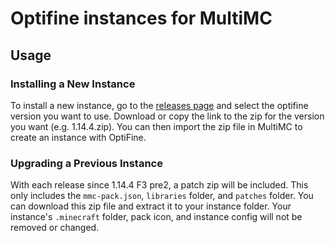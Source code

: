 # Optifine instances for MultiMC

## Usage

### Installing a New Instance
To install a new instance, go to the [releases page](https://github.com/MMCInstances/OptifineInstances/releases) and select the optifine version you want to use. Download or copy the link to the zip for the version you want (e.g. 1.14.4.zip). You can then import the zip file in MultiMC to create an instance with OptiFine.

### Upgrading a Previous Instance
With each release since 1.14.4 F3 pre2, a patch zip will be included. This only includes the `mmc-pack.json`, `libraries` folder, and `patches` folder. You can download this zip file and extract it to your instance folder. Your instance's `.minecraft` folder, pack icon, and instance config will not be removed or changed. 